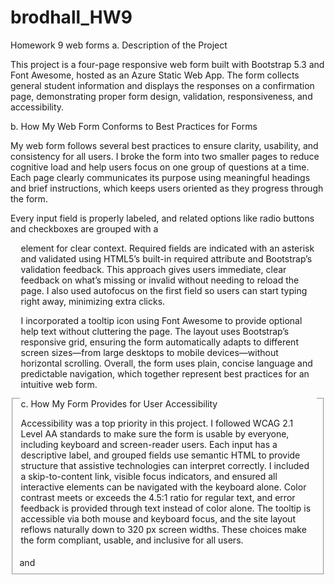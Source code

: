 # brodhall_HW9
Homework 9 web forms
a. Description of the Project

This project is a four-page responsive web form built with Bootstrap 5.3 and Font Awesome, hosted as an Azure Static Web App. The form collects general student information and displays the responses on a confirmation page, demonstrating proper form design, validation, responsiveness, and accessibility.

b. How My Web Form Conforms to Best Practices for Forms

My web form follows several best practices to ensure clarity, usability, and consistency for all users. I broke the form into two smaller pages to reduce cognitive load and help users focus on one group of questions at a time. Each page clearly communicates its purpose using meaningful headings and brief instructions, which keeps users oriented as they progress through the form.

Every input field is properly labeled, and related options like radio buttons and checkboxes are grouped with a <fieldset> and <legend> element for clear context. Required fields are indicated with an asterisk and validated using HTML5’s built-in required attribute and Bootstrap’s validation feedback. This approach gives users immediate, clear feedback on what’s missing or invalid without needing to reload the page. I also used autofocus on the first field so users can start typing right away, minimizing extra clicks.

I incorporated a tooltip icon using Font Awesome to provide optional help text without cluttering the page. The layout uses Bootstrap’s responsive grid, ensuring the form automatically adapts to different screen sizes—from large desktops to mobile devices—without horizontal scrolling. Overall, the form uses plain, concise language and predictable navigation, which together represent best practices for an intuitive web form.

c. How My Form Provides for User Accessibility

Accessibility was a top priority in this project. I followed WCAG 2.1 Level AA standards to make sure the form is usable by everyone, including keyboard and screen-reader users. Each input has a descriptive label, and grouped fields use semantic HTML to provide structure that assistive technologies can interpret correctly. I included a skip-to-content link, visible focus indicators, and ensured all interactive elements can be navigated with the keyboard alone. Color contrast meets or exceeds the 4.5:1 ratio for regular text, and error feedback is provided through text instead of color alone. The tooltip is accessible via both mouse and keyboard focus, and the site layout reflows naturally down to 320 px screen widths. These choices make the form compliant, usable, and inclusive for all users.